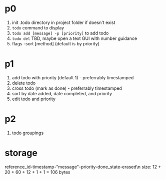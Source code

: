 # p0
1. init .todo directory in project folder if doesn't exist
2. `todo` command to display
3. `todo add [message] -p [priority]` to add todo
4. `todo del` TBD, maybe open a text GUI with number guidance
2. flags -sort [method] (default is by priority)

# p1
1. add todo with priority (default 1) - preferrably timestamped
2. delete todo
3. cross todo (mark as done) - preferrably timestamped
4. sort by date added, date completed, and priority
5. edit todo and priority


# p2
1. todo groupings

# storage
reference_id-timestamp-"message"-priority-done_state-erased\n
size: 12 + 20 + 60 + 12 + 1 + 1 = 106 bytes